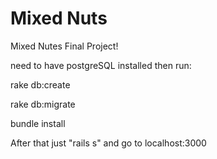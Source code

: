 # Mixed Nuts

Mixed Nutes Final Project!

need to have postgreSQL installed then run:

rake db:create

rake db:migrate

bundle install

After that just "rails s" and go to localhost:3000


